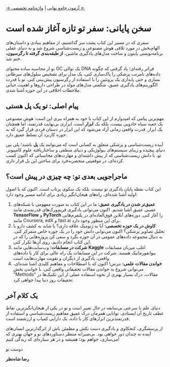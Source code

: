 [→ آزمون جامع نهایی](../07-final-exam/index.md) | [واژه‌نامه تخصصی ←](./09-glossary.md)

# سخن پایانی: سفر تو تازه آغاز شده است

سفری که در مسیر این کتاب پشت سر گذاشتیم، از مفاهیم بنیادی و داستان‌های الهام‌بخش در مورد تلاقی هوش مصنوعی و زیست‌شناسی شروع شد و به دنیای عملی برنامه‌نویسی پایتون و ساخت مدل‌های یادگیری ماشین، **از طبقه‌بندی گرفته تا رگرسیون،** ختم شد.

تو از محاسبه ساده محتوای GC یک توالی DNA فراتر رفته‌ای؛ یاد گرفتی که چگونه داده‌های نامرتب پزشکی را پاک‌سازی کنی، یک مدل برای تشخیص سلول‌های سرطانی بسازی و حتی پایداری یک پروتئین را با استفاده از رگرسیون پیش‌بینی کنی. تو با قدرت الگوریتم‌های یادگیری عمیق، شگفتی مدل‌های مولد در طراحی داروها و اهمیت حیاتی ملاحظات اخلاقی در این حوزه آشنا شدی.

## **پیام اصلی: تو یک پل هستی**

مهم‌ترین پیامی که امیدوارم از این کتاب با خود به همراه ببری این است: هوش مصنوعی یک جعبه سیاه جادویی نیست، بلکه یک **ابزار** است. ابزاری بی‌نهایت قدرتمند، اما همچنان یک ابزار. قدرت واقعی زمانی آزاد می‌شود که این ابزار در دستان فردی قرار گیرد که به حوزه کاربرد آن تسلط عمیق دارد.

آینده زیست‌شناسی و پزشکی متعلق به کسانی است که می‌توانند یک **پل** باشند؛ پلی بین دنیای پیچیده و زیبای سیستم‌های بیولوژیکی و دنیای منطقی و ساختاریافته علوم کامپیوتر. تو، با دانش زیست‌شناسی که از پیش داشته‌ای و مهارت‌های محاسباتی که اکنون کسب کرده‌ای، در موقعیتی منحصربه‌فرد برای ساختن این پل قرار داری.

## **ماجراجویی بعدی تو: چه چیزی در پیش است؟**

این کتاب نقطه پایان یادگیری تو نیست، بلکه یک سکوی پرتاب است. اکنون که با اصول اولیه آشنا شده‌ای، راه‌های هیجان‌انگیز زیادی برای ادامه مسیر وجود دارد:

1.  **عمیق‌تر شدن در یادگیری عمیق:** ما در این کتاب به صورت مفهومی با شبکه‌های عصبی عمیق آشنا شدیم. اکنون می‌توانی یادگیری فریم‌ورک‌های قدرتمندی مانند **TensorFlow** و **PyTorch** را آغاز کنی. دوره‌های آنلاین فوق‌العاده‌ای در پلتفرم‌هایی مانند Coursera, edX و fast.ai برای این منظور وجود دارد.
2.  **کاوش در یک حوزه تخصصی:** آیا به ژنومیک علاقه داری؟ یا شاید به کشف دارو یا تحلیل تصاویر پزشکی؟ اکنون می‌توانی دانش خود را در یک حوزه خاص متمرکز کنی. به دنبال مجموعه داده‌های عمومی در آن حوزه بگرد و سعی کن پروژه‌هایی را که در این کتاب انجام دادیم، روی آن‌ها تکرار کنی.
3.  **شرکت در مسابقات:** وب‌سایت‌هایی مانند **Kaggle** اغلب میزبان مسابقات بیوانفورماتیک هستند. شرکت در این مسابقات یک راه عالی برای کار با داده‌های واقعی، یادگیری از دیگران و تقویت مهارت‌هایت است.
4.  **خواندن مقالات علمی:** نترس! اکنون که با اصطلاحات و مفاهیم کلیدی آشنا شده‌ای، می‌توانی شروع به خواندن مقالات تحقیقاتی واقعی کنی. با خواندن بخش "Methods" مقالات، درک بسیار بهتری از نحوه استفاده عملی از این تکنیک‌ها در تحقیقات روز دنیا پیدا خواهی کرد.

## **یک کلام آخر**

دنیای علم با سرعتی بی‌سابقه در حال تغییر است و تو در یکی از هیجان‌انگیزترین نقاط عطف تاریخ آن ایستادی.
توانایی همزمان درک عمیق مفاهیم زیست‌شناسی و استفاده از قدرتمندترین ابزارهای کار با داده، یک دارایی کمیاب و ارزشمند است.

از پرسشگری، کنجکاوی و یادگیری دست نکش و مطمئن باش از اثرگذارترین‌ انسان‌های آینده نه چندان دور خواهی بود. بی‌صبرانه منتظر دستاوردهای تو و جهان بهتری که می‌سازی، خواهم بود؛ همیشه و در هر سیاره‌ای که زندگی کنیم!

دوست تو

**رضا شاه‌نظر**
